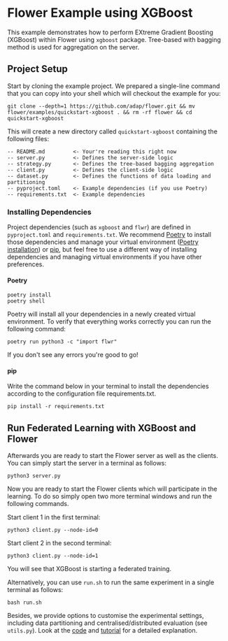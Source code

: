 # Flower Example using XGBoost

This example demonstrates how to perform EXtreme Gradient Boosting (XGBoost) within Flower using `xgboost` package.
Tree-based with bagging method is used for aggregation on the server.

## Project Setup

Start by cloning the example project. We prepared a single-line command that you can copy into your shell which will checkout the example for you:

```shell
git clone --depth=1 https://github.com/adap/flower.git && mv flower/examples/quickstart-xgboost . && rm -rf flower && cd quickstart-xgboost
```

This will create a new directory called `quickstart-xgboost` containing the following files:

```
-- README.md         <- Your're reading this right now
-- server.py         <- Defines the server-side logic
-- strategy.py       <- Defines the tree-based bagging aggregation
-- client.py         <- Defines the client-side logic
-- dataset.py        <- Defines the functions of data loading and partitioning
-- pyproject.toml    <- Example dependencies (if you use Poetry)
-- requirements.txt  <- Example dependencies
```

### Installing Dependencies

Project dependencies (such as `xgboost` and `flwr`) are defined in `pyproject.toml` and `requirements.txt`. We recommend [Poetry](https://python-poetry.org/docs/) to install those dependencies and manage your virtual environment ([Poetry installation](https://python-poetry.org/docs/#installation)) or [pip](https://pip.pypa.io/en/latest/development/), but feel free to use a different way of installing dependencies and managing virtual environments if you have other preferences.

#### Poetry

```shell
poetry install
poetry shell
```

Poetry will install all your dependencies in a newly created virtual environment. To verify that everything works correctly you can run the following command:

```shell
poetry run python3 -c "import flwr"
```

If you don't see any errors you're good to go!

#### pip

Write the command below in your terminal to install the dependencies according to the configuration file requirements.txt.

```shell
pip install -r requirements.txt
```

## Run Federated Learning with XGBoost and Flower

Afterwards you are ready to start the Flower server as well as the clients.
You can simply start the server in a terminal as follows:

```shell
python3 server.py
```

Now you are ready to start the Flower clients which will participate in the learning.
To do so simply open two more terminal windows and run the following commands.

Start client 1 in the first terminal:

```shell
python3 client.py --node-id=0
```

Start client 2 in the second terminal:

```shell
python3 client.py --node-id=1
```

You will see that XGBoost is starting a federated training.

Alternatively, you can use `run.sh` to run the same experiment in a single terminal as follows:

```shell
bash run.sh
```

Besides, we provide options to customise the experimental settings, including data partitioning and centralised/distributed evaluation (see `utils.py`).
Look at the [code](https://github.com/adap/flower/tree/main/examples/quickstart-xgboost)
and [tutorial](https://flower.dev/docs/framework/tutorial-quickstart-xgboost.html) for a detailed explanation.

